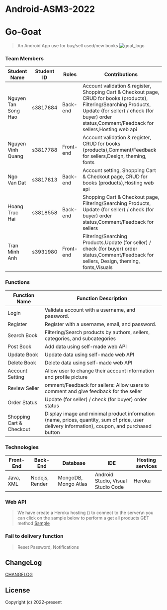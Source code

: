 # Android-ASM3-2022
# Go-Goat

> An Android App use for buy/sell used/new books
![goat_logo](https://user-images.githubusercontent.com/57244454/213659108-cc25226a-3dfa-43f5-af75-347e007b2668.svg)


### Team Members
| Student Name            | Student ID  | Roles           | Contributions                                                   |
| ----------------------- | ----------  | --------------- |-----------------------------------------------------------------|
| Nguyen Tan Song Hao     | s3817884    | Back-end        | Account validation & register, Shopping Cart & Checkout page, CRUD for books (products), Filtering/Searching Products, Update (for seller) / check (for buyer) order status,Comment/Feedback for sellers,Hosting web api |
| Nguyen Vinh Quang       | s3817788    | Front-end       | Account validation & register, CRUD for books (products),Comment/Feedback for sellers,Design, theming, fonts|
| Ngo Van Dat             | s3817813    | Back-end        | Account setting, Shopping Cart & Checkout page, CRUD for books (products),Hosting web api      |
| Hoang Truc Hai          | s3818558    | Back-end        | Shopping Cart & Checkout page, Filtering/Searching Products, Update (for seller) / check (for buyer) order status,Comment/Feedback for sellers      |
| Tran Minh Anh           | s3931980    | Front-end       | Filtering/Searching Products,Update (for seller) / check (for buyer) order status,Comment/Feedback for sellers, Design, theming, fonts,Visuals|


### Functions
|Function Name            | Function Description                                                                |
|-------------------------|-------------------------------------------------------------------------------------|
|Login                    | Validate account with a username, and password.                                     |
|Register                 | Register with a username, email, and password.                                      |
|Search Book              |Filtering/Search products by authors, sellers, categories, and subcategories         |
|Post Book                | Add data using self-made web API                                                    |
|Update Book              | Update data using self-made web API                                                 |
|Delete Book              | Delete data using self-made web API                                                 | 
|Account Setting          | Allow user to change their account information and profile picture                  |
|Review Seller            | omment/Feedback for sellers: Allow users to comment and give feedback for the seller|
|Order Status             | Update (for seller) / check (for buyer) order status                                |
|Shopping Cart & Checkout |Display image and minimal product information (name, prices, quantity, sum of price, user delivery information), coupon, and purchased button|
### Technologies
|Front-End                | Back-End             | Database      | IDE            |Hosting services|
|-------------------------|----------------------|---------------|----------------|----------------|
|Java, XML                |Nodejs, Render        |MongoDB, Mongo Atlas|Android Studio, Visual Studio Code|Heroku|

### Web API
> We have create a Heroku hosting () to connect to the server\n
> you can click on the sample below to perform a get all products GET method
[Sample](https://go-goat-api-v1.herokuapp.com/api/book/getProducts)
### Fail to delivery function
> Reset Password, Notifications
## ChangeLog

[CHANGELOG](CHANGELOG.md)

## License

Copyright (c) 2022-present
